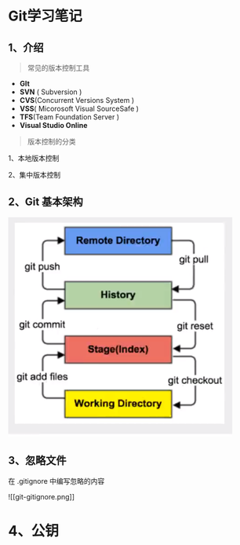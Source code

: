 # Git学习笔记



## 1、介绍

> 常见的版本控制工具

- **GIt**
- **SVN** ( Subversion )
- **CVS**(Concurrent Versions System )
- **VSS**( Micorosoft Visual SourceSafe )
- **TFS**(Team Foundation Server )
- **Visual Studio Online**





> 版本控制的分类

1、本地版本控制

2、集中版本控制





## 2、Git 基本架构


![git-base-arch.png](../Pictures/git-base-arch.png "Git Arch")



## 3、忽略文件



在 .gitignore 中编写忽略的内容

![[git-gitignore.png]]



# 4、公钥

